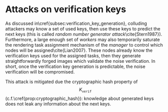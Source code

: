 # Attacks on verification keys

As discussed in\cref{subsec:verification_key_generation}, colluding attackers may know a set of used keys, then use these keys to predict the next keys (this is called _random number generator attack_\cite{Stern1987}). Furthermore, a large enough set of _workers_ may also temporarily saturate the rendering task assignment mechanism of the _manager_ to control which nodes will be assigned\cite{Lian2007}. These nodes already know the verification keys used for the assigned tasks, then they generate straightforwardly forged images which validate the noise verification. In short, once the verification key generation is predictable, the noise verification will be compromised.

This attack is mitigated due the cryptographic hash property of $$K_{\mathtt{verif}}$$ (c.f.\cref{prop:cryptographic_hash}): knowledge about generated keys does not leak any information about the next keys.

